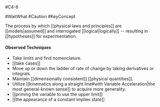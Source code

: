 #C4-6 

#WaitWhat 
#Caution 
#KeyConcept

The process by which [[physical laws and principles]] are [[models|assumed]] and interrogated [[logical|logically]] -- resulting in [[hypotheses]] for experimentation.

#### Observed Techniques
- Take limits and find nomenclature.
- [[take cases]]
- Move up or down the ladder of rate of change by taking derivatives or integrals.
- Maintain [[dimensionally consistent]] [[physical quantities]].
- Utilize [[kinematics along a straight line#with Variable Acceleration|the most general-known sense]] to acquire more generality.
- [[priming the variable to use the upper limit]]
- [[the appearance of a constant implies state]]
